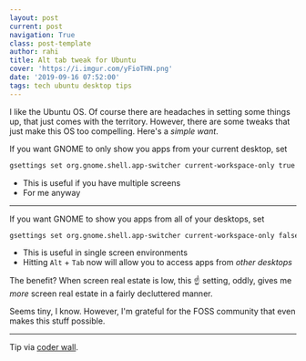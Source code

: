 ```yaml
---
layout: post
current: post
navigation: True
class: post-template
author: rahi
title: Alt tab tweak for Ubuntu
cover: 'https://i.imgur.com/yFioTHN.png'
date: '2019-09-16 07:52:00'
tags: tech ubuntu desktop tips
---
```


I like the Ubuntu OS. Of course there are headaches in setting some things up, that just comes with the territory. However, there are some tweaks that just make this OS too compelling. Here's a _simple want_.

If you want GNOME to only show you apps from your current desktop, set

```bash
gsettings set org.gnome.shell.app-switcher current-workspace-only true
```

- This is useful if you have multiple screens
- For me anyway

---

If you want GNOME to show you apps from all of your desktops, set

```bash
gsettings set org.gnome.shell.app-switcher current-workspace-only false
```

- This is useful in single screen environments
- Hitting `Alt` + `Tab` now will allow you to access apps from _other desktops_

The benefit? When screen real estate is low, this ☝ setting, oddly, gives me _more_ screen real estate in a fairly decluttered manner.

Seems tiny, I know. However, I'm grateful for the FOSS community that even makes this stuff possible.

---

Tip via [coder wall][1].

[1]: https://coderwall.com/p/m5mhoq/gnome-3-how-to-alt-tab-windows-on-current-workspace-only
